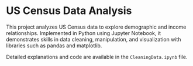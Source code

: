 # US Census Data Analysis

This project analyzes US Census data to explore demographic and income relationships. Implemented in Python using Jupyter Notebook, it demonstrates skills in data cleaning, manipulation, and visualization with libraries such as pandas and matplotlib.

Detailed explanations and code are available in the `CleaningData.ipynb` file.
